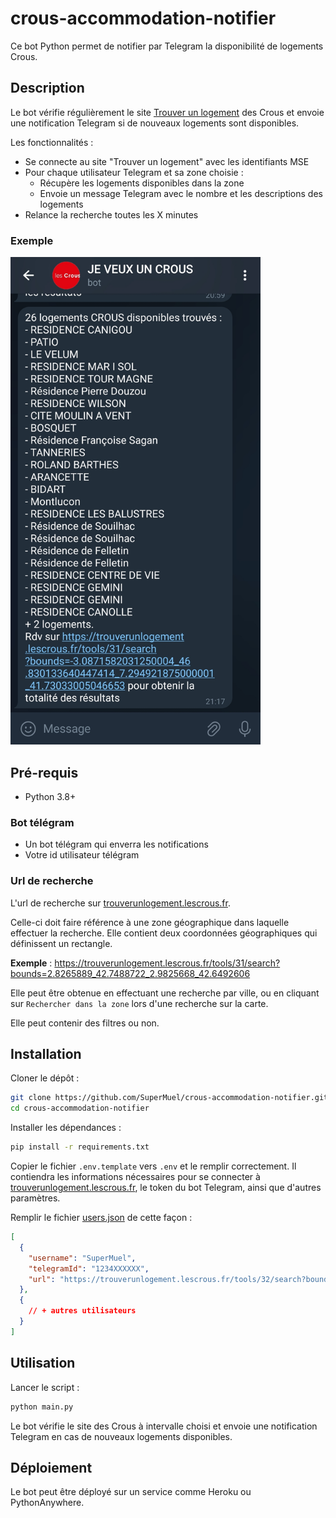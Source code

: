 # crous-accommodation-notifier

Ce bot Python permet de notifier par Telegram la disponibilité de logements Crous.

## Description

Le bot vérifie régulièrement le site [Trouver un logement](https://trouverunlogement.lescrous.fr/) des Crous et envoie une notification Telegram si de nouveaux logements sont disponibles.

Les fonctionnalités :

- Se connecte au site "Trouver un logement" avec les identifiants MSE
- Pour chaque utilisateur Telegram et sa zone choisie :
  - Récupère les logements disponibles dans la zone
  - Envoie un message Telegram avec le nombre et les descriptions des logements
- Relance la recherche toutes les X minutes

### Exemple

<img src="docs/img/example_notification.jpg" alt= “” width="400">

## Pré-requis

- Python 3.8+

### Bot télégram

- Un bot télégram qui enverra les notifications
- Votre id utilisateur télégram

### Url de recherche

L'url de recherche sur [trouverunlogement.lescrous.fr](https://trouverunlogement.lescrous.fr).

Celle-ci doit faire référence à une zone géographique dans laquelle effectuer la recherche. Elle contient deux coordonnées géographiques qui définissent un rectangle.

**Exemple** : https://trouverunlogement.lescrous.fr/tools/31/search?bounds=2.8265889_42.7488722_2.9825668_42.6492606

Elle peut être obtenue en effectuant une recherche par ville, ou en cliquant sur `Rechercher dans la zone` lors d'une recherche sur la carte.

Elle peut contenir des filtres ou non.

## Installation

Cloner le dépôt :

```bash
git clone https://github.com/SuperMuel/crous-accommodation-notifier.git
cd crous-accommodation-notifier
```

Installer les dépendances :

```bash
pip install -r requirements.txt
```

Copier le fichier `.env.template` vers `.env` et le remplir correctement. Il contiendra les informations
nécessaires pour se connecter à [trouverunlogement.lescrous.fr](https://trouverunlogement.lescrous.fr/),
le token du bot Telegram, ainsi que d'autres paramètres.

Remplir le fichier [users.json](./users.json) de cette façon :

```json
[
  {
    "username": "SuperMuel",
    "telegramId": "1234XXXXXX",
    "url": "https://trouverunlogement.lescrous.fr/tools/32/search?bounds=1.1981320381164553_44.344690837742164_1.21823787689209_44.3340248104619"
  },
  {
    // + autres utilisateurs
  }
]
```

## Utilisation

Lancer le script :

```bash
python main.py
```

Le bot vérifie le site des Crous à intervalle choisi et envoie une notification Telegram en cas de nouveaux logements disponibles.

## Déploiement

Le bot peut être déployé sur un service comme Heroku ou PythonAnywhere.
